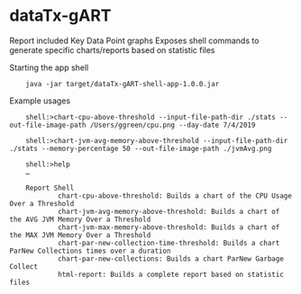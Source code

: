 # dataTx-gART

 Report included Key Data Point graphs
 Exposes shell commands to generate specific charts/reports based on statistic files


Starting the app shell

        java -jar target/dataTx-gART-shell-app-1.0.0.jar

Example usages

        shell:>chart-cpu-above-threshold --input-file-path-dir ./stats --out-file-image-path /Users/ggreen/cpu.png --day-date 7/4/2019

        shell:>chart-jvm-avg-memory-above-threshold --input-file-path-dir ./stats --memory-percentage 50 --out-file-image-path ./jvmAvg.png

        shell:>help
        …

        Report Shell
                chart-cpu-above-threshold: Builds a chart of the CPU Usage Over a Threshold
                chart-jvm-avg-memory-above-threshold: Builds a chart of the AVG JVM Memory Over a Threshold
                chart-jvm-max-memory-above-threshold: Builds a chart of the MAX JVM Memory Over a Threshold
                chart-par-new-collection-time-threshold: Builds a chart ParNew Collections times over a duration
                chart-par-new-collections: Builds a chart ParNew Garbage Collect
                html-report: Builds a complete report based on statistic files

